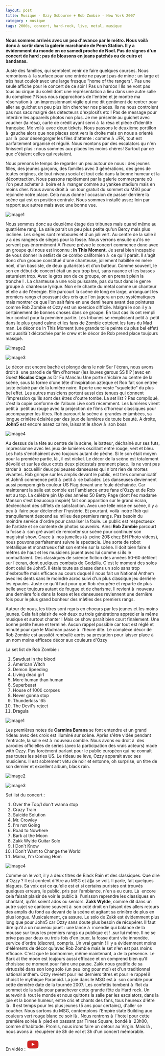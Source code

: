 ```yaml
---
layout: post
title: Musique - Ozzy Osbourne + Rob Zombie - New York 2007
category : musique
tags: 2000s, concert, hard-rock, live, metal, musique
---
```


**Nous sommes arrivés avec un peu d'avance par le métro. Nous voilà  donc à  sortir dans la galerie marchande de Penn Station. Il y a évidemment du monde en ce samedi proche de Noel. Pas de signes d'un concert de hard : pas de blousons en jeans patchés ou de cuirs et bandanas.**

Juste des familles, qui semblent venir de faire quelques courses. Nous remontons à  la surface pour une entrée ne payant pas de mine : un large et très haut couloir avec une large fresque "home of the rangers". Pas une seule affiche pour le concert de ce soir ! Pas un hardos  ! Ils ne vont pas tous au cirque du soleil dont une représentation a lieu dans une autre salle du complexe ? Nous nous rapprochons de l'entrée et je montre ma réservation à  un impressionnant vigile qui me dit gentiment de rentrer pour aller au guichet un peu plus loin chercher nos places. Ils ne nous controlent pas nos sacs malgré des détecteurs d'explosifs etc ! Pas de message pour interdire les appareils photos non plus. Je me présente au guichet avec voucher (la résa), carte de crédit ayant servi à  la résa et pièce d'identité française. Me voilà  avec deux tickets. Nous passons le deuxième portillon à  gauche alors que nos places sont vers la droite mais on nous a orienté par là  pour désengorger les files d'attente : comme à  JFK, tout est parfaitement organisé et régulé. Nous montons par des escalators qu n'en finissent plus : nous sommes aux places les moins chères! Surtout par ce que c'étaient celles qui restaient.

Nous prenons le temps de regarder un peu autour de nous : des jeunes filles, des jeunes garçons, des familles avec 3 générations, des gens de toutes origines, de tout niveau social et tout cela dans la bonne humeur et la décontraction. Nous passons rapidement par la galerie commerçante où l'on peut acheter à  boire et à  manger comme au yankee stadium mais en moins cher. Nous avons droit à  un tour gratuit du sommet du MSG pour rejoindre notre place. Cela nous donne l'occasion de passer derrière la scène qui est en position centrale. Nous sommes installé assez loin par rapport aux autres mais avec une bonne vue.

![image1](https://filedn.eu/llqi9IBxlYouGRXYG2xlROb/img/2007/zombiemsg1.jpg)

Nous sommes donc au deuxième étage des tribunes mais quand même au quatrième rang. La salle parait un peu plus petite qu'un Bercy mais plus inclinée. Les sièges sont rembourés et d'un joli vert. Au centre de la salle il y a des rangées de sièges pour la fosse. Nous verrons ensuite qu'ils ne servent pas énormément A l'heure prévue le concert commence donc avec un groupe qui nous est inconnu : **In This Moment.** Je serai bien incapable de vous donner la setlist de ce combo californien à  ce qu'il parait. Il s'agit donc d'un groupe constitué d'une chanteuse, joliement habillée en mère noel, d'un bassiste, de deux guitaristes et d'un batteur. Comme souvent, le son en début de concert était un peu trop brut, sans nuance et les basses saturaient trop. Avec le gros son de ce groupe, on en prenait plein la tronche ! . La chanteuse a une voix puissante, pas du tout dans le genre groupe à  chanteuse lyrique. Non elle chante du métal comme un chanteur et elle a de l'énergie. Elle parcourt la scène de long en large, arranguant les premiers rangs et poussant des cris que l'on jugera un peu systématiques mais montrer ce que l'on sait faire en une demi heure avant des pointures comme Rob Zombie et Ozzy est un exercice difficile. Malgré le son il y a certainement de bonnes choses dans ce groupe. En tout cas ils ont rempli leur contrat pour la première partie. Les tribunes se remplissent petit à  petit dans le plus grand calme et les fans de Zombie cotoient les fans du Mad man. Le décor de In This Moment (une grande toile peinte du plus bel effet) est aussità´t décrochée par le crew et le décor de Rob prend place toujours masqué.

![image2](https://filedn.eu/llqi9IBxlYouGRXYG2xlROb/img/2007/zombiemsg2.jpg)

![image3](https://filedn.eu/llqi9IBxlYouGRXYG2xlROb/img/2007/zombiemsg3.jpg)

Le décor est encore baché et plongé dans le noir Sur l'écran, nous avons droit à  une parodie de film d'horreur (les louves garous SS !!!? )avec en Guest **Nicolas Cage** as Dr Fu Manchu Une porte s'éclaire au centre de la scène, sous la forme d'une tête d'inspiration aztèque et Rob fait son entrée juste éclairé par de la lumière noire. Il porte une veste "squelette" du plus bel effet. Les autres musiciens portent aussi des tenues qui donnent l'impression qu'ils sont des êtres d'outre tombe. La set list ? Pas compliqué, c'est la copie conforme de l'album Live sorti récemment. Les lumières virent petit à  petit au rouge avec la projection de films d'horreur classiques pour accompagner les titres. Rob parcourt la scène à  grandes enjambées, sa longue crinière éclairée par des jeux de lumières de toute beauté. A droite, **John5** est encore assez calme, laissant le show à  son boss

![image4](https://filedn.eu/llqi9IBxlYouGRXYG2xlROb/img/2007/zombiemsg4.jpg)

Au dessus de la tête au centre de la scène, le batteur, déchainé sur ses futs, impressionne avec les jeux de lumières oscillant entre rouge, vert et bleu. Les hots s'enchainent avec toujours autant de pèche. Si le son était moyen pour la première partie, là , il est nickel. Le décor de la scène est totalement dévoilé et sur les deux cotés deux piédestals prennent place. Ils ne vont pas tarder à  accueillir deux pulpeuses danseuses qui n'ont rien de mortes vivantes. Rob grimpe sur les amplis devant le public, est très communicatif et John5 commence petit à  petit à  se ballader. Les danseuses deviennent aussi pompom girls couleur US Flag devant une foule déchainée. Car maintenant la salle est comble est l'ambiance entre fans d'Ozzy et de Rob est au top. La célèbre pin Up des années 50 Betty Page (dont l'ex madame Manson s'est beaucoup inspiré) fait son apparition sur le grand écran, déclenchant des sifflets de satisfaction. Avec une telle mise en scène, il y a peu à  faire pour déclencher l'hystérie. Et pourtant, voilà  notre Rob qui tranquilement descend au milieu des premiers rangs. Pas besoin du moindre service d'ordre pour canaliser la foule. Le public est respectueux de l'artiste et se contente de photos souvenirs. Ainsi **Rob Zombie** parcourt la fosse à  son gré avant de remonter sur scène pour continuer son magistral show. Grace à  nos jumelles (à  peine 20$ chez BH Photo videos), nous pouvons parfaitement suivre le spectacle. Une sorte de robot métallique et monstrueux fait son entrée sur la scène. Il doit bien faire 4 mètres de haut et les musiciens jouent avec lui comme si ils le combattaient. Des classiques de science fiction des années 50-60 défilent sur l'écran, dont quelques combats de Godzilla. C'est le moment des solos dont celui de John5. Il étale toute sa classe dans un solo sans trop d'esbrouffe mais efficace au cours duquel il nous fait un National Anthem avec les dents sans le moindre acroc suivi d'un plus classique jeu derrière les épaules. Juste ce qu'il faut pour que Rob récupère et reparte de plus belle avec toujours autant de fougue et de charisme. Il revient à  nouveau une dernière fois dans la fosse et les danseuses reviennent une dernière fois pour le plus grand bonheur des mà¢les des premiers rangs.

Autour de nous, les titres sont repris en choeurs par les jeunes et les moins jeunes. Cela fait plaisir de voir deux ou trois générations apprécier la même musique et surtout chanter ! Mais ce show paraît bien court finalement. Une bonne petite heure et terminé. Aucun rappel possible car tout est réglé et minuté pour que le Madman passe à  l'heure dite. Le complexe décor de Rob Zombie est aussitôt remballé après sa prestation pour laisser place à  un nom moins efficace décor aux couleurs d'Ozzy

La set list de Rob Zombie :

1. Sawdust in the blood
2. American Witch
3. Demon Speeding
4. Living dead girl
5. More human than human
6. Superbeast
7. House of 1000 corpses
8. Never gonna stop
9. Thunderkiss '65
10. The Devil's reject
11. Dragula

![image1](https://filedn.eu/llqi9IBxlYouGRXYG2xlROb/img/2007/msgozzy1.jpg)

Les premières notes de **Carmina Burana** se font entendre et un grand rideau avec des
croix est illuminé sur scène. Après s'être vidée pendant l'entracte, la salle est à  nouveau comble. Nous avons eu droit à  des parodies officielles de séries (avec la participation des vrais acteurs) made with Ozzy. Pas forcément parlant pour le public européen qui ne connaît pas toutes les séries US. Le rideau se lève, Ozzy apparait avec ses musiciens. Il est sobrement vétu de noir et entonne, oh surprise, un titre de son dernier et excellent album, black rain. 

![image2](https://filedn.eu/llqi9IBxlYouGRXYG2xlROb/img/2007/msgozzy2.jpg)

![image3](https://filedn.eu/llqi9IBxlYouGRXYG2xlROb/img/2007/msgozzy3.jpg)

Set list du concert :

1. Over the Top/I don't wanna stop
2. Crazy Train
3. Suicide Solution
4. Mr. Crowley
5. I'm not Going
6. Road to Nowhere
7. Bark at the Moon
8. Zakk Wylde Guitar Solo
9. I Don't Know
10. I Don't Want to Change the World
11. Mama, I'm Coming Hom

![image4](https://filedn.eu/llqi9IBxlYouGRXYG2xlROb/img/2007/msgozzy4.jpg)

Comme on le voit, il y a deux titres de Black Rain et des classiques. Que dire d'Ozzy ? Il est content d'être au MSG et à§a se voit. Il parle, fait quelques blagues. Sa voix est ce qu'elle est et si certains puristes ont trouvés quelques erreurs, le public, pris par l'ambiance, n'en a eu cure. Là  encore cela faisait plaisir de voir le public à  l'unisson reprendre les classiques en chantant, qu'ils soient ados ou seniors. **Zakk Wylde**, comme dit dans un autre sujet se cantone souvent à  son coté droit en faisant des allers retours des amplis du fond au devant de la scène et agitant sa crinière de plus en plus longue. Musicalement, ça assure. Le solo de Zakk est évidemment plus long que pour John5 car Ozzy sans doute plus besoin de récupérer. Il faut dire qu'il a un nouveau jouet : une lance à  incendie qui balance de la mousse sur tous les premiers rangs du publique et ! .sur lui même. Il ne se prive pas par deux ou trois fois d'en jouer, la fosse étant vite innondée, service d'ordre (discret), compris. Un vrai gamin ! Il y a évidemment moins d'éléments de décor qu'avec Rob Zombie mais le set n'en est pas moins efficace. C'est que le bonhomme, même maintenant, a de la présence. Le Bark at the moon est toujours aussi efficace et on comprend bien qu'il choisisse ce moment pour faire une pause. Zakk nous gratifie de sa virtuosité dans son long solo (un peu long pour moi) et d'un traditionnel national anthem. Ozzy revient pour les derniers titres et pour le rappel il choisit le mythique Paranoid. La joie dans le MSG est à  son comble pour cette dernière date de la tournée 2007. Les confettis tombent à  flot du sommet de la salle pour parachever cette grande fête du Hard rock. Un aurevoir à  tout le monde et nous quittons la salle par les escalators, dans la joie et la bonne humeur, entre cris et chants des fans, tous heureux d'être là . Il est temps pour les plus jeunes (5 ans pour certains), d'aller se coucher. Nous sortons du MSG, contemplons l'Empire state Building aux couleurs vert rouge blanc ce soir là . Nous rentrons à  l'hotel pour cette première soirée à  pied en passant par Times Square, bondé à  23h00, comme d'habitude. Promis, nous irons faire un détour au Virgin. Mais là , nous avons à  récupérer de 8h de vol et 3h d'un concert mémorable.

En vidéo : [![vidéo](/images/youtube.png)](https://www.youtube.com/watch?v=1Kl-vt-ybpo)


